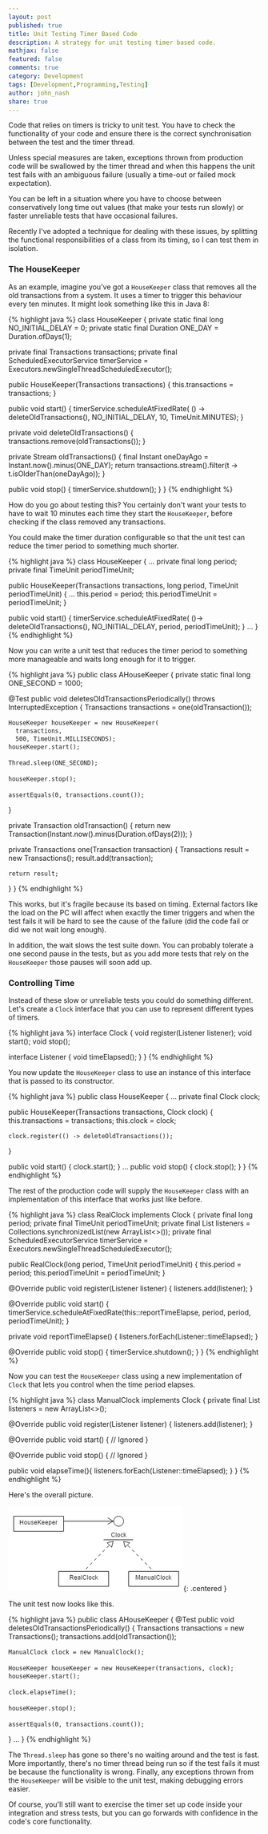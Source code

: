 ```yaml
---
layout: post
published: true
title: Unit Testing Timer Based Code
description: A strategy for unit testing timer based code.
mathjax: false
featured: false
comments: true
category: Development
tags: [Development,Programming,Testing]
author: john_nash
share: true
---
```


Code that relies on timers is tricky to unit test. You have to check the functionality of your code and ensure there is the correct synchronisation between the test and the timer thread.

Unless special measures are taken, exceptions thrown from production code will be swallowed by the timer thread and when this happens the unit test fails with an ambiguous failure (usually a time-out or failed mock expectation).

You can be left in a situation where you have to choose between conservatively long time out values (that make your tests run slowly) or faster unreliable tests that have occasional failures.

Recently I've adopted a technique for dealing with these issues, by splitting the functional responsibilities of a class from its timing, so I can test them in isolation.

### The HouseKeeper ###

As an example, imagine you've got a `HouseKeeper` class that removes all the old transactions from a system. It uses a timer to trigger this behaviour every ten minutes. It might look something like this in Java 8:

{% highlight java %}
class HouseKeeper {
  private static final long NO_INITIAL_DELAY = 0;
  private static final Duration ONE_DAY = Duration.ofDays(1);

  private final Transactions transactions;
  private final ScheduledExecutorService timerService = Executors.newSingleThreadScheduledExecutor();

  public HouseKeeper(Transactions transactions) {
    this.transactions = transactions;
  }

  public void start() {
    timerService.scheduleAtFixedRate(
        () -> deleteOldTransactions(),
        NO_INITIAL_DELAY,
        10, TimeUnit.MINUTES);
  }

  private void deleteOldTransactions() {
    transactions.remove(oldTransactions());
  }

  private Stream<Transaction> oldTransactions() {
    final Instant oneDayAgo = Instant.now().minus(ONE_DAY);
    return transactions.stream().filter(t -> t.isOlderThan(oneDayAgo));
  }

  public void stop() {
    timerService.shutdown();
  }
}
{% endhighlight %}

How do you go about testing this? You certainly don't want your tests to have to wait 10 minutes each time they start the `HouseKeeper`, before checking if the class removed any transactions.

You could make the timer duration configurable so that the unit test can reduce the timer period to something much shorter.

{% highlight java %}
class HouseKeeper {
  ...
  private final long period;
  private final TimeUnit periodTimeUnit;

  public HouseKeeper(Transactions transactions, long period, TimeUnit periodTimeUnit) {
    ...
    this.period = period;
    this.periodTimeUnit = periodTimeUnit;
  }

  public void start() {
    timerService.scheduleAtFixedRate(
      ()-> deleteOldTransactions(),
      NO_INITIAL_DELAY,
      period, periodTimeUnit);
  }
  ...
}
{% endhighlight %}

Now you can write a unit test that reduces the timer period to something more manageable and waits long enough for it to trigger.

{% highlight java %}
public class AHouseKeeper {
  private static final long ONE_SECOND = 1000;

  @Test
  public void deletesOldTransactionsPeriodically() throws InterruptedException {
    Transactions transactions = one(oldTransaction());

    HouseKeeper houseKeeper = new HouseKeeper(
      transactions, 
      500, TimeUnit.MILLISECONDS);
    houseKeeper.start();

    Thread.sleep(ONE_SECOND);

    houseKeeper.stop();

    assertEquals(0, transactions.count());
  }

  private Transaction oldTransaction() {
    return new Transaction(Instant.now().minus(Duration.ofDays(2)));
  }

  private Transactions one(Transaction transaction)
  {
    Transactions result = new Transactions();
    result.add(transaction);
    
    return result;
  }
}
{% endhighlight %}

This works, but it's fragile because its based on timing. External factors like the load on the PC will affect when exactly the timer triggers and when the test fails it will be hard to see the cause of the failure (did the code fail or did we not wait long enough). 

In addition, the wait slows the test suite down. You can probably tolerate a one second pause in the tests, but as you add more tests that rely on the `HouseKeeper` those pauses will soon add up.

### Controlling Time ###

Instead of these slow or unreliable tests you could do something different. Let's create a `Clock` interface that you can use to represent different types of timers.

{% highlight java %}
interface Clock {
  void register(Listener listener);
  void start();
  void stop();

  interface Listener {
    void timeElapsed();
  }
}
{% endhighlight %}

You now update the `HouseKeeper` class to use an instance of this interface that is passed to its constructor.

{% highlight java %}
public class HouseKeeper {
  ...
  private final Clock clock;

  public HouseKeeper(Transactions transactions, Clock clock) {
    this.transactions = transactions;
    this.clock = clock;

    clock.register(() -> deleteOldTransactions());
  }

  public void start() {
    clock.start();
  }
  ...
  public void stop() {
    clock.stop();
  }
}
{% endhighlight %}

The rest of the production code will supply the `HouseKeeper` class with an implementation of this interface that works just like before.

{% highlight java %}
class RealClock implements Clock {
  private final long period;
  private final TimeUnit periodTimeUnit;
  private final List<Listener> listeners = Collections.synchronizedList(new ArrayList<>());
  private final ScheduledExecutorService timerService = Executors.newSingleThreadScheduledExecutor();

  public RealClock(long period, TimeUnit periodTimeUnit) {
    this.period = period;
    this.periodTimeUnit = periodTimeUnit;
  }

  @Override
  public void register(Listener listener) {
    listeners.add(listener);
  }

  @Override
  public void start() {
    timerService.scheduleAtFixedRate(this::reportTimeElapse, period, period, periodTimeUnit);
  }

  private void reportTimeElapse() {
    listeners.forEach(Listener::timeElapsed);
  }

  @Override
  public void stop() {
    timerService.shutdown();
  }
}
{% endhighlight %}

Now you can test the `HouseKeeper` class using a new implementation of `Clock` that lets you control when the time period elapses.

{% highlight java %}
class ManualClock implements Clock {
  private final List<Listener> listeners = new ArrayList<>();

  @Override
  public void register(Listener listener) {
    listeners.add(listener);
  }

  @Override
  public void start() {
    // Ignored
  }

  @Override
  public void stop() {
    // Ignored
  }

  public void elapseTime(){
    listeners.forEach(Listener::timeElapsed);
  }
}
{% endhighlight %}

Here's the overall picture.

![Clock UML](/images/2016-06-17-testing-timers/clock_UML.png){: .centered }

The unit test now looks like this.

{% highlight java %}
public class AHouseKeeper {
  @Test
  public void deletesOldTransactionsPeriodically() {
    Transactions transactions = new Transactions();
    transactions.add(oldTransaction());

    ManualClock clock = new ManualClock();

    HouseKeeper houseKeeper = new HouseKeeper(transactions, clock);
    houseKeeper.start();

    clock.elapseTime();

    houseKeeper.stop();

    assertEquals(0, transactions.count());
  }
  ...
}
{% endhighlight %}

The `Thread.sleep` has gone so there's no waiting around and the test is fast. More importantly, there's no timer thread being run so if the test fails it must be because the functionality is wrong. Finally, any exceptions thrown from the `HouseKeeper` will be visible to the unit test, making debugging errors easier.

Of course, you'll still want to exercise the timer set up code inside your integration and stress tests, but you can go forwards with confidence in the code's core functionality.